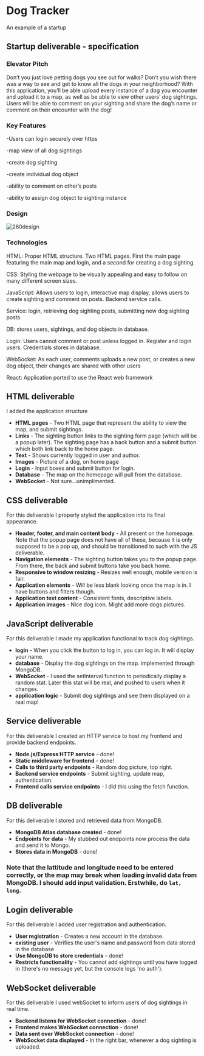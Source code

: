 # Dog Tracker
An example of a startup

## Startup deliverable - specification

### Elevator Pitch

Don’t you just love petting dogs you see out for walks? Don’t you wish there was a way to see and get to know all the dogs in your neighborhood? With this application, you’ll be able upload every instance of a dog you encounter and upload it to a map, as well as be able to view other users’ dog sightings. Users will be able to comment on your sighting and share the dog’s name or comment on their encounter with the dog! 

### Key Features 

-Users can login securely over https

-map view of all dog sightings

-create dog sighting

-create individual dog object

-ability to comment on other’s posts 

-ability to assign dog object to sighting instance

### Design

![260design](https://github.com/Mollyannshine/Startup-example/assets/131918682/cc278d25-e029-47d8-8f4f-238cbf9a4929)



### Technologies
HTML: Proper HTML structure. Two HTML pages. First the main page featuring the main map and login, and a second for creating a dog sighting. 

CSS: Styling the webpage to be visually appealing and easy to follow on many different screen sizes. 

JavaScript: Allows users to login, interactive map display, allows users to create sighting and comment on posts. Backend service calls. 

Service: login, retrieving dog sighting posts, submitting new dog sighting posts 

DB: stores users, sightings, and dog objects in database. 

Login: Users cannot comment or post unless logged in. Register and login users. Credentials stores in database. 

WebSocket: As each user, comments uploads a new post, or creates a new dog object, their changes are shared with other users 

React: Application ported to use the React web framework 

## HTML deliverable
I added the application structure
- **HTML pages** - Two HTML page that represent the ability to view the map, and submit sightings.
- **Links** - The sighting button links to the sighting form page (which will be a popup later). The sighting page has a back button and a submit button which both link back to the home page.
- **Text** - Shows currently logged in user and author.
- **Images** - Picture of a dog, on home page
- **Login** - Input boxes and submit button for login.
- **Database** - The map on the homepage will pull from the database.
- **WebSocket** - Not sure...unimplimented.

## CSS deliverable

For this deliverable I properly styled the application into its final appearance.

- **Header, footer, and main content body** - All present on the homepage. Note that the popup page does not have all of these, because it is only supposed to be a pop up, and should be transitioned to such with the JS deliverable.
- **Navigation elements** - The sighting button takes you to the popup page. From there, the back and submit buttons take you back home. 
- **Responsive to window resizing** - Resizes well enough, mobile version is fair.
- **Application elements** - Will be less blank looking once the map is in. I have buttons and filters though.
- **Application text content** - Consistent fonts, descriptive labels.
- **Application images** - Nice dog icon. Might add more dogs pictures.

## JavaScript deliverable

For this deliverable I made my application functional to track dog sightings.

- **login** - When you click the button to log in, you can log in. It will display your name.
- **database** - Display the dog sightings on the map. implemented through MongoDB.
- **WebSocket** - I used the setInterval function to periodically display a random stat. Later this stat will be real, and pushed to users when it changes.
- **application logic** - Submit dog sightings and see them displayed on a real map!

## Service deliverable

For this deliverable I created an HTTP service to host my frontend and provide backend endpoints.

- **Node.js/Express HTTP service** - done!
- **Static middleware for frontend** - done!
- **Calls to third party endpoints** - Random dog picture, top right.
- **Backend service endpoints** - Submit sighting, update map, authentication.
- **Frontend calls service endpoints** - I did this using the fetch function.

## DB deliverable

For this deliverable I stored and retrieved data from MongoDB.

- **MongoDB Atlas database created** - done!
- **Endpoints for data** - My stubbed out endpoints now process the data and send it to Mongo.
- **Stores data in MongoDB** - done!
 
### Note that the lattitude and longitude need to be entered correctly, or the map may break when loading invalid data from MongoDB. I should add input validation. Erstwhile, do `lat, long`.

## Login deliverable

For this deliverable I added user registration and authentication.

- **User registration** - Creates a new account in the database.
- **existing user** - Verifies the user's name and password from data stored in the database
- **Use MongoDB to store credentials** - done!
- **Restricts functionality** - You cannot add sightings until you have logged in (there's no message yet, but the console logs 'no auth').

## WebSocket deliverable

For this deliverable I used webSocket to inform users of dog sightings in real time.

- **Backend listens for WebSocket connection** - done!
- **Frontend makes WebSocket connection** - done!
- **Data sent over WebSocket connection** - done!
- **WebSocket data displayed** - In the right bar, whenever a dog sighting is uploaded.
